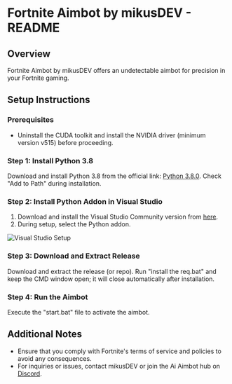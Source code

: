 # Fortnite Aimbot by mikusDEV - README

## Overview
Fortnite Aimbot by mikusDEV offers an undetectable aimbot for precision in your Fortnite gaming.

## Setup Instructions

### Prerequisites
- Uninstall the CUDA toolkit and install the NVIDIA driver (minimum version v515) before proceeding.

### Step 1: Install Python 3.8
Download and install Python 3.8 from the official link: [Python 3.8.0](https://www.python.org/ftp/python/3.8.0/python-3.8.0-amd64.exe). Check "Add to Path" during installation.

### Step 2: Install Python Addon in Visual Studio
1. Download and install the Visual Studio Community version from [here](https://visualstudio.microsoft.com/pl/free-developer-offers/).
2. During setup, select the Python addon.

![Visual Studio Setup](https://user-images.githubusercontent.com/118010017/209166455-c85d95a3-f8ef-4234-9f7d-f4e057761392.png)

### Step 3: Download and Extract Release
Download and extract the release (or repo). Run "install the req.bat" and keep the CMD window open; it will close automatically after installation.

### Step 4: Run the Aimbot
Execute the "start.bat" file to activate the aimbot.

## Additional Notes
- Ensure that you comply with Fortnite's terms of service and policies to avoid any consequences.
- For inquiries or issues, contact mikusDEV or join the Ai Aimbot hub on [Discord](https://discord.gg/8Cuggsx2).

